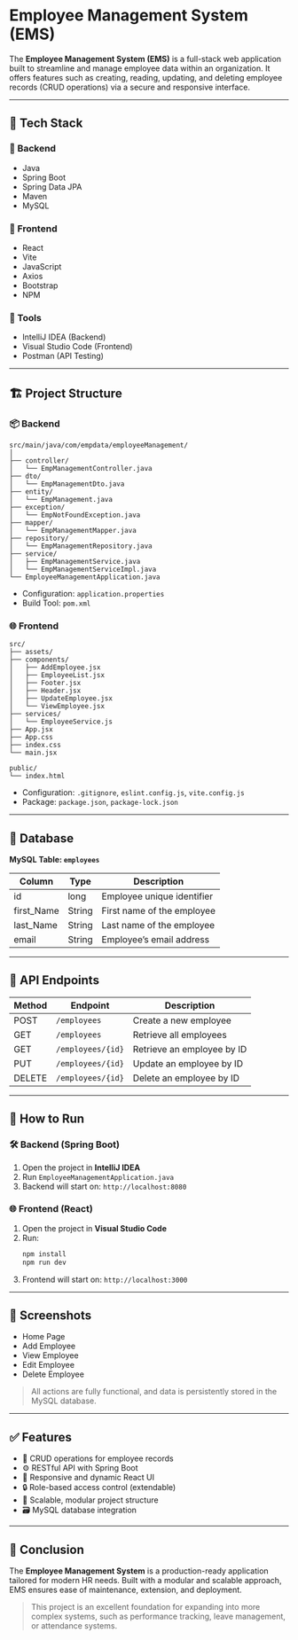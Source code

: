 # Employee Management System (EMS)

The **Employee Management System (EMS)** is a full-stack web application built to streamline and manage employee data within an organization. It offers features such as creating, reading, updating, and deleting employee records (CRUD operations) via a secure and responsive interface.

---

## 🧰 Tech Stack

### 🔧 Backend
- Java
- Spring Boot
- Spring Data JPA
- Maven
- MySQL

### 🎨 Frontend
- React
- Vite
- JavaScript
- Axios
- Bootstrap
- NPM

### 🧪 Tools
- IntelliJ IDEA (Backend)
- Visual Studio Code (Frontend)
- Postman (API Testing)

---

## 🏗️ Project Structure

### 📦 Backend

```
src/main/java/com/empdata/employeeManagement/
│
├── controller/
│   └── EmpManagementController.java
├── dto/
│   └── EmpManagementDto.java
├── entity/
│   └── EmpManagement.java
├── exception/
│   └── EmpNotFoundException.java
├── mapper/
│   └── EmpManagementMapper.java
├── repository/
│   └── EmpManagementRepository.java
├── service/
│   ├── EmpManagementService.java
│   └── EmpManagementServiceImpl.java
└── EmployeeManagementApplication.java
```

- Configuration: `application.properties`
- Build Tool: `pom.xml`

### 🌐 Frontend

```
src/
├── assets/
├── components/
│   ├── AddEmployee.jsx
│   ├── EmployeeList.jsx
│   ├── Footer.jsx
│   ├── Header.jsx
│   ├── UpdateEmployee.jsx
│   └── ViewEmployee.jsx
├── services/
│   └── EmployeeService.js
├── App.jsx
├── App.css
├── index.css
└── main.jsx

public/
└── index.html
```

- Configuration: `.gitignore`, `eslint.config.js`, `vite.config.js`
- Package: `package.json`, `package-lock.json`

---

## 🔐 Database

**MySQL Table: `employees`**

| Column     | Type   | Description                  |
|------------|--------|------------------------------|
| id         | long   | Employee unique identifier   |
| first_Name | String | First name of the employee   |
| last_Name  | String | Last name of the employee    |
| email      | String | Employee’s email address     |

---

## 📡 API Endpoints

| Method | Endpoint          | Description                        |
|--------|-------------------|------------------------------------|
| POST   | `/employees`      | Create a new employee              |
| GET    | `/employees`      | Retrieve all employees             |
| GET    | `/employees/{id}` | Retrieve an employee by ID         |
| PUT    | `/employees/{id}` | Update an employee by ID           |
| DELETE | `/employees/{id}` | Delete an employee by ID           |

---

## 🚀 How to Run

### 🛠️ Backend (Spring Boot)

1. Open the project in **IntelliJ IDEA**
2. Run `EmployeeManagementApplication.java`
3. Backend will start on: `http://localhost:8080`

### 🌐 Frontend (React)

1. Open the project in **Visual Studio Code**
2. Run:
   ```bash
   npm install
   npm run dev
   ```
3. Frontend will start on: `http://localhost:3000`

---

## 📸 Screenshots

- Home Page  
- Add Employee  
- View Employee  
- Edit Employee  
- Delete Employee  

> All actions are fully functional, and data is persistently stored in the MySQL database.

---

## ✅ Features

- 🔄 CRUD operations for employee records
- ⚙️ RESTful API with Spring Boot
- 🎨 Responsive and dynamic React UI
- 🔒 Role-based access control (extendable)
- 🧩 Scalable, modular project structure
- 🗃️ MySQL database integration

---

## 📌 Conclusion

The **Employee Management System** is a production-ready application tailored for modern HR needs. Built with a modular and scalable approach, EMS ensures ease of maintenance, extension, and deployment.

> This project is an excellent foundation for expanding into more complex systems, such as performance tracking, leave management, or attendance systems.
